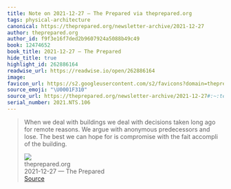 ```yaml
---
title: Note on 2021-12-27 — The Prepared via theprepared.org
tags: physical-architecture
canonical: https://theprepared.org/newsletter-archive/2021-12-27
author: theprepared.org
author_id: f9f3e16f7ded2b9607924a5088b49c49
book: 12474652
book_title: 2021-12-27 — The Prepared
hide_title: true
highlight_id: 262886164
readwise_url: https://readwise.io/open/262886164
image:
favicon_url: https://s2.googleusercontent.com/s2/favicons?domain=theprepared.org
source_emoji: "\U0001F310"
source_url: https://theprepared.org/newsletter-archive/2021-12-27#:~:text=When%20we%20deal,of%20the%20building.
serial_number: 2021.NTS.106
---
```

> When we deal with buildings we deal with decisions taken long ago for remote reasons. We argue with anonymous predecessors and lose. The best we can hope for is compromise with the fait accompli of the building.
> <div class="quoteback-footer"><div class="quoteback-avatar"><img class="mini-favicon" src="https://s2.googleusercontent.com/s2/favicons?domain=theprepared.org"></div><div class="quoteback-metadata"><div class="metadata-inner"><span style="display:none">FROM:</span><div aria-label="theprepared.org" class="quoteback-author"> theprepared.org</div><div aria-label="2021-12-27 — The Prepared" class="quoteback-title"> 2021-12-27 — The Prepared</div></div></div><div class="quoteback-backlink"><a target="_blank" aria-label="go to the full text of this quotation" rel="noopener" href="https://theprepared.org/newsletter-archive/2021-12-27#:~:text=When%20we%20deal,of%20the%20building." class="quoteback-arrow"> Source</a></div></div>